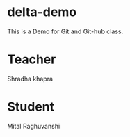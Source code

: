 # delta-demo
This is a Demo for Git and Git-hub class.

# Teacher
Shradha khapra

# Student
Mital Raghuvanshi
